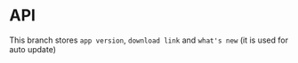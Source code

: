 # API
This branch stores `app version`, `download link` and `what's new` (it is used for auto update)
